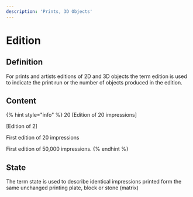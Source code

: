 ```yaml
---
description: 'Prints, 3D Objects'
---
```


# Edition

## Definition

For prints and artists editions of 2D and 3D objects the term edition is used to indicate the print run or the number of objects produced in the edition. 

## Content

{% hint style="info" %}
20 \[Edition of 20 impressions\]

\[Edition of 2\]

First edition of 20 impressions

First edition of 50,000 impressions.
{% endhint %}

## State

The term state is used to describe identical impressions printed form the same unchanged printing plate, block or stone \(matrix\)


